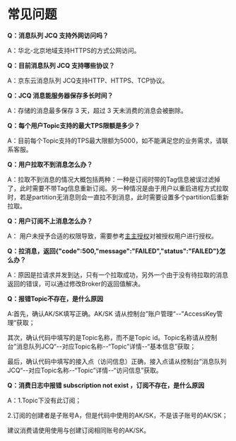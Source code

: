 # 常见问题
**Q：消息队列 JCQ 支持外网访问吗？**

A：华北-北京地域支持HTTPS的方式公网访问。

**Q：目前消息队列 JCQ 支持哪些协议？**

A：京东云消息队列 JCQ支持HTTP、HTTPS、TCP协议。

**Q：JCQ 消息能服务器保存多长时间？**

A：存储的消息最多保存 3 天，超过 3 天未消费的消息会被删除。

**Q：每个用户Topic支持的最大TPS限额是多少？**

A：目前每个Topic支持的TPS最大限额为5000，如不能满足您的业务需求，请联系客服。

**Q：用户拉取不到消息怎么办？**

A：拉取不到消息的情况大概包括两种：一种是订阅时带的Tag信息被误过滤掉了，此时需要不带Tag信息重新订阅。另一种情况是由于用户以重启进程方式拉取时，若是partition无消息则会一直拉不到消息，此时需要设置多个partition后重新拉取。

**Q：用户订阅不上消息怎么办？**

A： 用户未授予合适的权限导致，需要参考[主主授权](https://docs.jdcloud.com/cn/message-queue/main-main-authorization)对被授权用户进行授权。

**Q：拉消息，返回{"code":500,"message":"FAILED","status":"FAILED"}怎么办？**

A：原因是拉请求并发到达，只有一个拉取成功，另外一个由于没有待拉取的消息返回的错误，可以通过修改Broker的返回值解决。

**Q：报错Topic不存在，是什么原因**

A:首先，确认AK/SK填写正确。AK/SK 请从控制台”账户管理“--”AccessKey管理“获取；

  其次，确认代码中填写的是Topic名称，而不是Topic id。Topic名称请从控制台”消息队列JCQ“--对应Topic名称--“Topic”详情--“基本信息”获取；
  
  最后，确认代码中填写的接入点（访问信息）正确，接入点请从控制台”消息队列JCQ“--对应Topic名称--“Topic”详情--“访问信息”获取。
  
**Q：消费日志中报错 subscription not exist ，订阅不存在，是什么原因**

A：1.Topic下没有此订阅；

   2.订阅的创建者是子账号A，但是代码中使用的AK/SK，不是该子账号的AK/SK；
   
   建议消费请使用使用与创建订阅相同账号的AK/SK。



